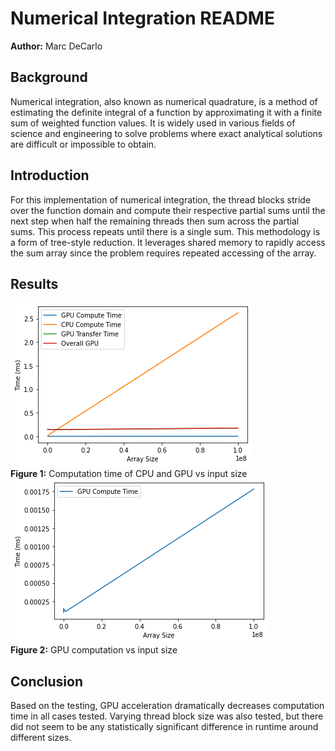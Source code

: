 # Numerical Integration README

**Author:** Marc DeCarlo  

## Background

Numerical integration, also known as numerical quadrature, is a method of estimating the definite integral of a function by approximating it with a finite sum of weighted function values. It is widely used in various fields of science and engineering to solve problems where exact analytical solutions are difficult or impossible to obtain.

## Introduction

For this implementation of numerical integration, the thread blocks stride over the function domain and compute their respective partial sums until the next step when half the remaining threads then sum across the partial sums. This process repeats until there is a single sum. This methodology is a form of tree-style reduction. It leverages shared memory to rapidly access the sum array since the problem requires repeated accessing of the array.

## Results
![Figure 1](./data1.png)  
**Figure 1:** Computation time of CPU and GPU vs input size
![Figure 2](./data2.png)  
**Figure 2:** GPU computation vs input size

## Conclusion

Based on the testing, GPU acceleration dramatically decreases computation time in all cases tested. Varying thread block size was also tested, but there did not seem to be any statistically significant difference in runtime around different sizes.

